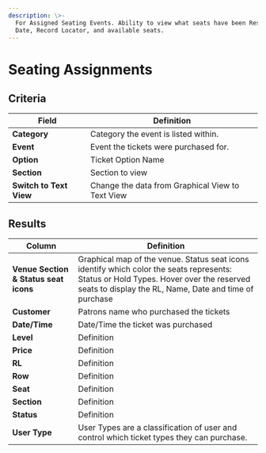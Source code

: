 ```yaml
---
description: \>-
  For Assigned Seating Events. Ability to view what seats have been Reserved,
  Date, Record Locator, and available seats.
---
```


# Seating Assignments

## Criteria

| **Field** | **Definition** |
| --- | --- |
| **Category** | Category the event is listed within. |
| **Event** |  Event the tickets were purchased for. |
| **Option** | Ticket Option Name |
| **Section** | Section to view |
| **Switch to Text View** | Change the data from Graphical View to Text View |

## Results

| **Column** | **Definition** |
| --- | --- |
| **Venue Section & Status seat icons** | Graphical map of the venue. Status seat icons identify which color the seats represents: Status or Hold Types. Hover over the reserved seats to display the RL, Name, Date and time of purchase |
| **Customer** | Patrons name who purchased the tickets |
| **Date/Time** | Date/Time the ticket was purchased |
| **Level** | Definition |
| **Price** | Definition |
| **RL** | Definition |
| **Row** | Definition |
| **Seat** | Definition |
| **Section** | Definition |
| **Status** | Definition |
| **User Type** | User Types are a classification of user and control which ticket types they can purchase. |
